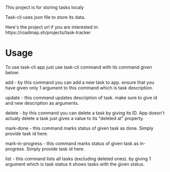 <p>This project is for storing tasks localy</p>
<p>Task-cli uses json file to store its data.</p>
Here's the project url if you are interested in:
https://roadmap.sh/projects/task-tracker

<h1>Usage</h1>
To use task-cli app just use task-cli command with its command given below:

<p>add - by this command you can add a new task to app. ensure that you have given only 1 argument to this command which is task description.</p>
<p>update - this command updates description of task. make sure to give id and new description as arguments.</p>
<p>delete - by this command you can delete a task by giving its ID. App doesn't actualy delete a task just gives a value to its "deleted at" property.</p>
<p>mark-done - this command marks status of given task as done. Simply provide task id here.</p>
<p>mark-in-progress - this command marks status of given task as in-progress. Simply provide task id here.</p>
<p>list - this command lists all tasks (excluding deleted ones). by giving 1 argument which is task status it shows tasks with the given status.</p>